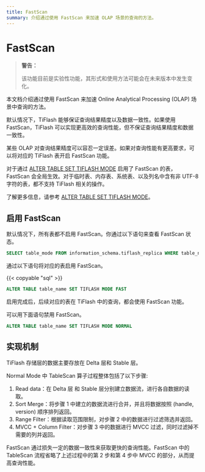 ```yaml
---
title: FastScan
summary: 介绍通过使用 FastScan 来加速 OLAP 场景的查询的方法。
---
```


# FastScan

> **警告：**
>
> 该功能目前是实验性功能，其形式和使用方法可能会在未来版本中发生变化。

本文档介绍通过使用 FastScan 来加速 Online Analytical Processing (OLAP) 场景中查询的方法。

默认情况下，TiFlash 能够保证查询结果精度以及数据一致性。如果使用 FastScan，TiFlash 可以实现更高效的查询性能，但不保证查询结果精度和数据一致性。

某些 OLAP 对查询结果精度可以容忍一定误差。如果对查询性能有更高要求，可以将对应的 TiFlash 表开启 FastScan 功能。

对于通过 [ALTER TABLE SET TIFLASH MODE](/sql-statements/sql-statement-set-tiflash-mode.md) 启用了 FastScan 的表，FastScan 会全局生效。对于临时表、内存表、系统表、以及列名中含有非 UTF-8 字符的表，都不支持 TiFlash 相关的操作。

了解更多信息，请参考 [ALTER TABLE SET TIFLASH MODE](/sql-statements/sql-statement-set-tiflash-mode.md)。

## 启用 FastScan

默认情况下，所有表都不启用 FastScan。你通过以下语句来查看 FastScan 状态。

```sql
SELECT table_mode FROM information_schema.tiflash_replica WHERE table_name = 'table_name' AND table_schema = 'database_name'
```

通过以下语句将对应的表启用 FastScan。

{{< copyable "sql" >}}

```sql
ALTER TABLE table_name SET TIFLASH MODE FAST
```

启用完成后，后续对应的表在 TiFlash 中的查询，都会使用 FastScan 功能。

可以用下面语句禁用 FastScan。

```sql
ALTER TABLE table_name SET TIFLASH MODE NORMAL
```

## 实现机制

TiFlash 存储层的数据主要存放在 Delta 层和 Stable 层。

Normal Mode 中 TableScan 算子过程整体包括了以下步骤:

1. Read data：在 Delta 层 和 Stable 层分别建立数据流，进行各自数据的读取。
2. Sort Merge：将步骤 1 中建立的数据流进行合并，并且将数据按照 (handle, version) 顺序排列返回。
3. Range Filter：根据读取范围限制，对步骤 2 中的数据进行过滤筛选并返回。
4. MVCC + Column Filter：对步骤 3 中的数据进行 MVCC 过滤，同时过滤掉不需要的列并返回。

FastScan 通过损失一定的数据一致性来获取更快的查询性能。FastScan 中的 TableScan 流程省略了上述过程中的第 2 步和第 4 步中 MVCC 的部分，从而提高查询性能。